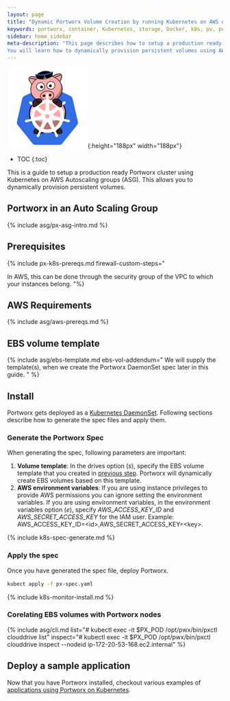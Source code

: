 ```yaml
---
layout: page
title: "Dynamic Portworx Volume Creation by running Kubernetes on AWS Autoscaling groups (ASG)"
keywords: portworx, container, Kubernetes, storage, Docker, k8s, pv, persistent disk, aws, EBS
sidebar: home_sidebar
meta-description: "This page describes how to setup a production ready Portworx cluster using Kubernetes on AWS Autoscaling groups (ASG).
You will learn how to dynamically provision persistent volumes using AWS Autoscaling groups to spin up EC2 instances."
---
```


![k8s porx Logo](/images/k8s-porx.png){:height="188px" width="188px"}

* TOC
{:toc}

This is a guide to setup a production ready Portworx cluster using Kubernetes on AWS Autoscaling groups (ASG). This allows you to dynamically provision persistent volumes.

## Portworx in an Auto Scaling Group

{% include asg/px-asg-intro.md %}

## Prerequisites

{% include px-k8s-prereqs.md firewall-custom-steps="

In AWS, this can be done through the security group of the VPC to which your instances belong.
"%}

## AWS Requirements

{% include asg/aws-prereqs.md %}


## EBS volume template

{% include asg/ebs-template.md ebs-vol-addendum="
We will supply the template(s), when we create the Portworx DaemonSet spec later in this guide.
"
%}

## Install

Portworx gets deployed as a [Kubernetes DaemonSet](https://kubernetes.io/docs/concepts/workloads/controllers/daemonset/). Following sections describe how to generate the spec files and apply them.

### Generate the Portworx Spec

When generating the spec, following parameters are important:
1. __Volume template__: In the drives option (_s_), specify the EBS volume template that you created in [previous step](#ebs-volume-template). Portworx will dynamically create EBS volumes based on this template.
2. __AWS environment variables__: If you are using instance privileges to provide AWS permissions you can ignore setting the environment variables. If you are using environment variables, in the environment variables option (_e_), specify _AWS\_ACCESS\_KEY\_ID_ and _AWS\_SECRET\_ACCESS\_KEY_ for the IAM user. Example: AWS_ACCESS_KEY_ID=\<id>,AWS_SECRET_ACCESS_KEY=\<key>. 

{% include k8s-spec-generate.md %}

### Apply the spec

Once you have generated the spec file, deploy Portworx.
```bash
kubect apply -f px-spec.yaml
```

{% include k8s-monitor-install.md %}

### Corelating EBS volumes with Portworx nodes

{% include asg/cli.md list="# kubectl exec -it $PX_POD /opt/pwx/bin/pxctl clouddrive list" inspect="# kubectl exec -it $PX_POD /opt/pwx/bin/pxctl clouddrive inspect --nodeid ip-172-20-53-168.ec2.internal" %}

## Deploy a sample application

Now that you have Portworx installed, checkout various examples of [applications using Portworx on Kubernetes](/scheduler/kubernetes/k8s-px-app-samples.html).
